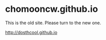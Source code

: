 # chomooncw.github.io
This is the old site.
Please turn to the new one.

http://dosthcool.github.io

